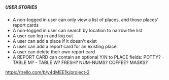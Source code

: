 ##### USER STORIES

- A non-logged in user can only view a list of places, and those places' report cards
- A non-logged in user can search by location to narrow the list
- A user can log in and log out
- A user can add a place if it doesn't exist
- A user can add a report card for an existing place
- A user can delete their own report card
- A REPORT CARD can contain an optional Y/N to PLACE fields: POTTY? - TABLE M? - TABLE W? FRESH? NUM-NUMS? COFFEE? MASKS?

https://trello.com/b/y4dMEE1k/project-2
